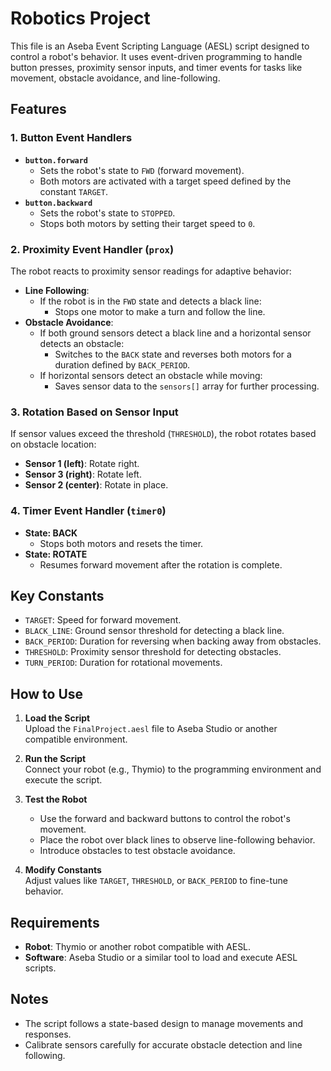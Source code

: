 # Robotics Project

This file is an Aseba Event Scripting Language (AESL) script designed to control a robot's behavior. It uses event-driven programming to handle button presses, proximity sensor inputs, and timer events for tasks like movement, obstacle avoidance, and line-following.

## Features

### 1. Button Event Handlers
- **`button.forward`**  
  - Sets the robot's state to `FWD` (forward movement).  
  - Both motors are activated with a target speed defined by the constant `TARGET`.
- **`button.backward`**  
  - Sets the robot's state to `STOPPED`.  
  - Stops both motors by setting their target speed to `0`.

### 2. Proximity Event Handler (`prox`)
The robot reacts to proximity sensor readings for adaptive behavior:
- **Line Following**:  
  - If the robot is in the `FWD` state and detects a black line:
    - Stops one motor to make a turn and follow the line.
- **Obstacle Avoidance**:  
  - If both ground sensors detect a black line and a horizontal sensor detects an obstacle:
    - Switches to the `BACK` state and reverses both motors for a duration defined by `BACK_PERIOD`.
  - If horizontal sensors detect an obstacle while moving:
    - Saves sensor data to the `sensors[]` array for further processing.

### 3. Rotation Based on Sensor Input
If sensor values exceed the threshold (`THRESHOLD`), the robot rotates based on obstacle location:
- **Sensor 1 (left)**: Rotate right.
- **Sensor 3 (right)**: Rotate left.
- **Sensor 2 (center)**: Rotate in place.

### 4. Timer Event Handler (`timer0`)
- **State: BACK**  
  - Stops both motors and resets the timer.
- **State: ROTATE**  
  - Resumes forward movement after the rotation is complete.

## Key Constants

- `TARGET`: Speed for forward movement.
- `BLACK_LINE`: Ground sensor threshold for detecting a black line.
- `BACK_PERIOD`: Duration for reversing when backing away from obstacles.
- `THRESHOLD`: Proximity sensor threshold for detecting obstacles.
- `TURN_PERIOD`: Duration for rotational movements.

## How to Use

1. **Load the Script**  
   Upload the `FinalProject.aesl` file to Aseba Studio or another compatible environment.

2. **Run the Script**  
   Connect your robot (e.g., Thymio) to the programming environment and execute the script.

3. **Test the Robot**  
   - Use the forward and backward buttons to control the robot's movement.
   - Place the robot over black lines to observe line-following behavior.
   - Introduce obstacles to test obstacle avoidance.

4. **Modify Constants**  
   Adjust values like `TARGET`, `THRESHOLD`, or `BACK_PERIOD` to fine-tune behavior.

## Requirements

- **Robot**: Thymio or another robot compatible with AESL.
- **Software**: Aseba Studio or a similar tool to load and execute AESL scripts.

## Notes

- The script follows a state-based design to manage movements and responses.
- Calibrate sensors carefully for accurate obstacle detection and line following.
